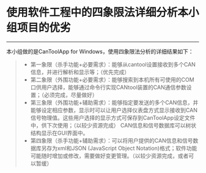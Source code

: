﻿# 使用软件工程中的四象限法详细分析本小组项目的优劣

------
本小组做的是CanToolApp for Windows，使用四象限法分析的详细结果如下：

> * 第一象限（杀手功能+必要需求）：能够从cantool设置接收到多个CAN信息，并进行解析和显示等；（优先完成）
> * 第二象限（外围功能+必要需求）：能够搜索到本机所有可使用的COM口供用户选择，能够通过命令行实现CANtool装置的CAN通信参数设置；（必须完成，尽量做好）
> * 第三象限（外围功能+辅助需求）：能够指定要发送的多个CAN信息，并能够设定相应参数，显示时可以让用户选择仪表盘方式显示接收到CAN信号物理值。这些用户选择的显示方式可保存到CanToolApp设定文件中，供下次使用；（以较少资源完成）
CAN信息和信号数据库可以树状结构显示在GUI界面中。
> * 第四象限（杀手功能+辅助需求）：可以将用户提供的CAN信息和信号数据库另存为xml和JSON (JavaScript Object Notation)格式；软件功能可能随时增加或修改，需要做好变更管理。（以较少资源完成，或者可以暂缓）


